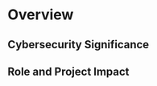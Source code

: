 # Overview

## Cybersecurity Significance

<!--
Emphasize the strategic importance of cybersecurity in addressing the business implications of emerging technologies like cloud computing, IoT and AI. 

Highlight how these technologies, while enhancing capabilities, also introduce new vulnerabilities
-->

## Role and Project Impact

<!--
Outline your responsibilities in managing network security and describe this project's alignment with your professional growth. 

Stress the importance of enhancing security to prevent cyber threats and maintain organizational integrity.
-->
